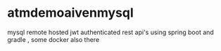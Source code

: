 # atmdemoaivenmysql
mysql remote hosted jwt authenticated rest api's using spring boot and gradle , some docker also there
